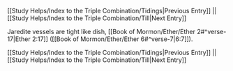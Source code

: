 [[Study Helps/Index to the Triple Combination/Tidings|Previous Entry]]  ||  [[Study Helps/Index to the Triple Combination/Till|Next Entry]]

 Jaredite vessels are tight like dish, [[Book of Mormon/Ether/Ether 2#^verse-17|Ether 2:17]] ([[Book of Mormon/Ether/Ether 6#^verse-7|6:7]]).

[[Study Helps/Index to the Triple Combination/Tidings|Previous Entry]]  ||  [[Study Helps/Index to the Triple Combination/Till|Next Entry]]